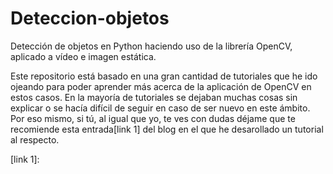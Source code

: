 # Deteccion-objetos
Detección de objetos en Python haciendo uso de la librería OpenCV, aplicado a vídeo e imagen estática.

Este repositorio está basado en una gran cantidad de tutoriales que he ido ojeando para poder aprender más 
acerca de la aplicación de OpenCV en estos casos. En la mayoría de tutoriales se dejaban muchas cosas sin explicar
o se hacía difícil de seguir en caso de ser nuevo en este ámbito. Por eso mismo, si tú, al igual que yo, te ves con dudas
déjame que te recomiende esta entrada[link 1] del blog en el que he desarollado un tutorial al respecto.

[link 1]: 
